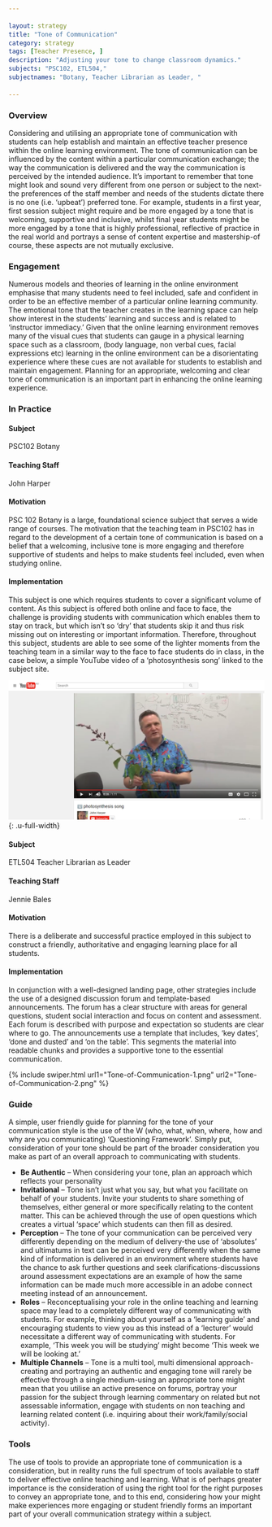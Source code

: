 ```yaml
---

layout: strategy
title: "Tone of Communication"
category: strategy
tags: [Teacher Presence, ]
description: "Adjusting your tone to change classroom dynamics."
subjects: "PSC102, ETL504,"
subjectnames: "Botany, Teacher Librarian as Leader, "

---
```


### Overview

Considering and utilising an appropriate tone of communication with students can help establish and maintain an effective teacher presence within the online learning environment. The tone of communication can be influenced by the content within a particular communication exchange; the way the communication is delivered and the way the communication is perceived by the intended audience. It’s important to remember that tone might look and sound very different from one person or subject to the next-the preferences of the staff member and needs of the students dictate there is no one (i.e. ‘upbeat’) preferred tone. For example, students in a first year, first session subject might require and be more engaged by a tone that is welcoming, supportive and inclusive, whilst final year students might be more engaged by a tone that is highly professional, reflective of practice in the real world and portrays a sense of content expertise and mastership-of course, these aspects are not mutually exclusive.

### Engagement

Numerous models and theories of learning in the online environment emphasise that many students need to feel included, safe and confident in order to be an effective member of a particular online learning community. The emotional tone that the teacher creates in the learning space can help show interest in the students’ learning and success and is related to ‘instructor immediacy.’ Given that the online learning environment removes many of the visual cues that students can gauge in a physical learning space such as a classroom, (body language, non verbal cues, facial expressions etc) learning in the online environment can be a disorientating experience where these cues are not available for students to establish and maintain engagement. Planning for an appropriate, welcoming and clear tone of communication is an important part in enhancing the online learning experience.

### In Practice
<div class="u-release practice" >

<div class="practice-item">
<div class="practice-content" markdown="1">

#### Subject

PSC102 Botany

#### Teaching Staff

John Harper

#### Motivation

PSC 102 Botany is a large, foundational science subject that serves a wide range of courses. The motivation that the teaching team in PSC102 has in regard to the development of a certain tone of communication is based on a belief that a welcoming, inclusive tone is more engaging and therefore supportive of students and helps to make students feel included, even when studying online.

#### Implementation

This subject is one which requires students to cover a significant volume of content. As this subject is offered both online and face to face, the challenge is providing students with communication which enables them to stay on track, but which isn’t so ‘dry’ that students skip it and thus risk missing out on interesting or important information. Therefore, throughout this subject, students are able to see some of the lighter moments from the teaching team in a similar way to the face to face students do in class, in the case below, a simple YouTube video of a ‘photosynthesis song’ linked to the subject site.

![Screenshot of John perform the photosynthesis song](../images/practices/Tone-of-Communication-PSC.png){: .u-full-width}

</div>
</div>

<div class="practice-item">
<div class="practice-content" markdown="1">

#### Subject

ETL504 Teacher Librarian as Leader

#### Teaching Staff

Jennie Bales

#### Motivation

There is a deliberate and successful practice employed in this subject to construct a friendly, authoritative and engaging learning place for all students.

#### Implementation

In conjunction with a well-designed landing page, other strategies include the use of a designed discussion forum and template-based announcements. The forum has a clear structure with areas for general questions, student social interaction and focus on content and assessment. Each forum is described with purpose and expectation so students are clear where to go. The announcements use a template that includes, ‘key dates’, ‘done and dusted’ and ‘on the table’. This segments the material into readable chunks and provides a supportive tone to the essential communication.

{% include swiper.html url1="Tone-of-Communication-1.png" url2="Tone-of-Communication-2.png" %}

</div>
</div>
</div>

### Guide

A simple, user friendly guide for planning for the tone of your communication style is the use of the W (who, what, when, where, how and why are you communicating) ‘Questioning Framework’. Simply put, consideration of your tone should be part of the broader consideration you make as part of an overall approach to communicating with students.

* **Be Authentic** – When considering your tone, plan an approach which reflects your personality
* **Invitational** – Tone isn’t just what you say, but what you facilitate on behalf of your students. Invite your students to share something of themselves, either general or more specifically relating to the content matter. This can be achieved through the use of open questions which creates a virtual ‘space’ which students can then fill as desired.
* **Perception** – The tone of your communication can be perceived very differently depending on the medium of delivery-the use of ‘absolutes’ and ultimatums in text can be perceived very differently when the same kind of information is delivered in an environment where students have the chance to ask further questions and seek clarifications-discussions around assessment expectations are an example of how the same information can be made much more accessible in an adobe connect meeting instead of an announcement.
* **Roles** – Reconceptualising your role in the online teaching and learning space may lead to a completely different way of communicating with students. For example, thinking about yourself as a ‘learning guide’ and encouraging students to view you as this instead of a ‘lecturer’  would necessitate a different way of communicating with students. For example, ‘This week you will be studying’ might become ‘This week we will be looking at.’
* **Multiple Channels** – Tone is a multi tool, multi dimensional approach-creating and portraying an authentic and engaging tone will rarely be effective through a single medium-using an appropriate tone might mean that you utilise an active presence on forums, portray your passion for the subject through learning commentary on related but not assessable information, engage with students on non teaching and learning related content (i.e. inquiring about their work/family/social activity).

### Tools

The use of tools to provide an appropriate tone of communication is a consideration, but in reality runs the full spectrum of tools available to staff to deliver effective online teaching and learning. What is of perhaps greater importance is the consideration of using the right tool for the right purposes to convey an appropriate tone, and to this end, considering how your might make experiences more engaging or student friendly forms an important part of your overall communication strategy within a subject.
